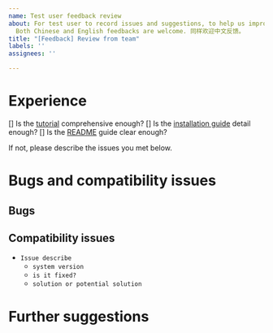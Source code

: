 ```yaml
---
name: Test user feedback review
about: For test user to record issues and suggestions, to help us improve the system.
  Both Chinese and English feedbacks are welcome. 同样欢迎中文反馈。
title: "[Feedback] Review from team"
labels: ''
assignees: ''

---
```


# Experience

[] Is the [tutorial](https://github.com/AIR-DISCOVER/ICRA-RM-Sim2Real/blob/main/Tutorial.md) comprehensive enough?
[] Is the [installation guide](https://github.com/AIR-DISCOVER/ICRA-RM-Sim2Real/blob/main/docker_client/sim2real-install-guide.md) detail enough?
[] Is the [README](https://github.com/AIR-DISCOVER/ICRA-RM-Sim2Real/blob/main/README.md) guide clear enough?

If not, please describe the issues you met below.

# Bugs and compatibility issues

## Bugs

## Compatibility issues

- `Issue describe`
  - `system version`
  - `is it fixed?`
  - `solution or potential solution`

# Further suggestions
